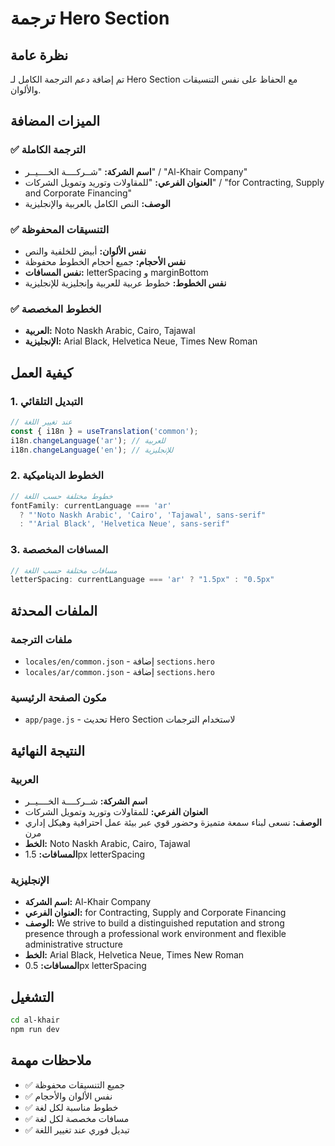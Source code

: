 # ترجمة Hero Section

## نظرة عامة
تم إضافة دعم الترجمة الكامل لـ Hero Section مع الحفاظ على نفس التنسيقات والألوان.

## الميزات المضافة

### ✅ الترجمة الكاملة
- **اسم الشركة:** "شــركــــة الخــــيــر" / "Al-Khair Company"
- **العنوان الفرعي:** "للمقاولات وتوريد وتمويل الشركات" / "for Contracting, Supply and Corporate Financing"
- **الوصف:** النص الكامل بالعربية والإنجليزية

### ✅ التنسيقات المحفوظة
- **نفس الألوان:** أبيض للخلفية والنص
- **نفس الأحجام:** جميع أحجام الخطوط محفوظة
- **نفس المسافات:** letterSpacing و marginBottom
- **نفس الخطوط:** خطوط عربية للعربية وإنجليزية للإنجليزية

### ✅ الخطوط المخصصة
- **العربية:** Noto Naskh Arabic, Cairo, Tajawal
- **الإنجليزية:** Arial Black, Helvetica Neue, Times New Roman

## كيفية العمل

### 1. التبديل التلقائي
```javascript
// عند تغيير اللغة
const { i18n } = useTranslation('common');
i18n.changeLanguage('ar'); // للعربية
i18n.changeLanguage('en'); // للإنجليزية
```

### 2. الخطوط الديناميكية
```javascript
// خطوط مختلفة حسب اللغة
fontFamily: currentLanguage === 'ar' 
  ? "'Noto Naskh Arabic', 'Cairo', 'Tajawal', sans-serif"
  : "'Arial Black', 'Helvetica Neue', sans-serif"
```

### 3. المسافات المخصصة
```javascript
// مسافات مختلفة حسب اللغة
letterSpacing: currentLanguage === 'ar' ? "1.5px" : "0.5px"
```

## الملفات المحدثة

### ملفات الترجمة
- `locales/en/common.json` - إضافة `sections.hero`
- `locales/ar/common.json` - إضافة `sections.hero`

### مكون الصفحة الرئيسية
- `app/page.js` - تحديث Hero Section لاستخدام الترجمات

## النتيجة النهائية

### العربية
- **اسم الشركة:** شــركــــة الخــــيــر
- **العنوان الفرعي:** للمقاولات وتوريد وتمويل الشركات
- **الوصف:** نسعى لبناء سمعة متميزة وحضور قوي عبر بيئة عمل احترافية وهيكل إداري مرن
- **الخط:** Noto Naskh Arabic, Cairo, Tajawal
- **المسافات:** 1.5px letterSpacing

### الإنجليزية
- **اسم الشركة:** Al-Khair Company
- **العنوان الفرعي:** for Contracting, Supply and Corporate Financing
- **الوصف:** We strive to build a distinguished reputation and strong presence through a professional work environment and flexible administrative structure
- **الخط:** Arial Black, Helvetica Neue, Times New Roman
- **المسافات:** 0.5px letterSpacing

## التشغيل
```bash
cd al-khair
npm run dev
```

## ملاحظات مهمة
- ✅ جميع التنسيقات محفوظة
- ✅ نفس الألوان والأحجام
- ✅ خطوط مناسبة لكل لغة
- ✅ مسافات مخصصة لكل لغة
- ✅ تبديل فوري عند تغيير اللغة
